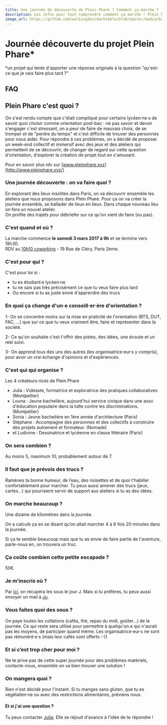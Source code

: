 ```yaml
---
title: Une journée de découverte de Plein Phare ? Comment ça marche ?
description: Les infos pour tout comprendre comment ça marche ! Plein Phare est un projet qui a pour intention d'apporter une réponse originale à la question "qu'est-ce que je vais faire plus tard ?".
image_url: https://github.com/walkingdev/darktable/blob/master/media/banner-plein-phare.png?raw=true
---
```


# Journée découverte du projet Plein Phare*
*un projet qui tente d'apporter une réponse originale à la question "qu'est-ce que je vais faire plus tard ?"

## FAQ

## Plein Phare c'est quoi ? 
On s'est rendu compte que c'était compliqué pour certains lycéen·ne·s de savoir quoi choisir comme orientation post-bac : ne pas savoir et devoir s'engager c'est stressant, on a peur de faire de mauvais choix, de se tromper et de "perdre du temps" et c'est difficile de trouver des personnes pour nous aider. 
Pour répondre à ces problèmes, on a décidé de proposer un week-end collectif et immersif avec des jeux et des ateliers qui permettent de se découvrir, de changer de regard sur cette question d'orientation, d'explorer la création de projet tout en s'amusant. 

Pour en savoir plus rdv sur [www.pleinphare.xyz](http://www.pleinphare.xyz/)

### Une journée découverte : on va faire quoi ?

En explorant des lieux insolites dans Paris, on va découvrir ensemble les ateliers que nous proposons dans Plein Phare. Pour ça on va créer la journée ensemble, se ballader de lieux en lieux.  Dans chaque nouveau lieu on fera un nouvel atelier.  
On profite des trajets pour débriefer sur ce qu'on vient de faire (ou pas).

### C'est quand et où ?

La marche commence **le samedi 3 mars 2017 à 9h** et se termine vers 18h30.  
RDV au [10h10 coworking](https://www.le10h10.com) - 19 Rue de Cléry, Paris 2ème.

### C'est pour qui ?

C'est pour toi si :
- tu es étudiant·e lycéen·ne 
- tu ne sais pas très précisément ce que tu veux faire plus tard
- Ou encore si tu as juste envie d'apprendre des trucs 

### En quoi ça change d'un·e conseill·er·ère d'orientation ?

1- On se concentre moins sur la mise en praticité de l'orientation (BTS, DUT, FAC, ...) que sur ce que tu veux vraiment être, faire et représenter dans la société.
  
2- Ce qu'on souhaite c'est t'offrir des pistes, des idées, une écoute et un réel suivi.

3- On apprend tous des uns des autres (les organisatrice·eur·s y compris), pour avoir un vrai échange d'opinions et d'expériences.

### C'est qui qui organise ?

Les 4 créateurs·rices de Plein Phare   
- Julia : Vidéaste, formatrice et exploratrice des pratiques collaboratives (Montpellier)  
- Louna : Jeune bachelière, aujourd'hui service civique dans une asso d'éducation populaire dans la lutte contre les discriminations.(Montpellier)  
- Sonia : Jeune bachelière en 1ère année d'architecture (Paris)  
- Stéphane : Accompagne des personnes et des collectifs à construire des projets autrement et formateur. (Nomade)  
- et Ludivine : Dessinatrice et lycéenne en classe littéraire (Paris)  

### On sera combien ?

Au moins 5, maximum 10, probablement autour de 7.

### Il faut que je prévois des trucs ?

Ramènes ta bonne humeur, de l’eau, des noisettes et de quoi t’habiller confortablement pour marcher. Tu peux aussi amener des trucs (jeux, cartes...) qui pourraient servir de support aux ateliers si tu as des idées.

### On marche beaucoup ?

Une dizaine de kilomètres dans la journée.

On a calculé ça en se disant qu’on allait marcher 4 à 6 fois 20 minutes dans la journée.

Si ça te semble beaucoup mais que tu as envie de faire partie de l'aventure, parle-nous en, on trouvera un truc.

### Ça coûte combien cette petite escapade ?

50€. 

### Je m'inscris où ?

Par [ici](https://www.eventbrite.fr/e/billets-walking-dev-tu-veux-faire-quoi-plus-tard-42753520932), on récupéra les sous le jour J.
Mais si tu préfères, tu peux aussi envoyer un mail à [Ju](mailto:julia.barbelane@gmail.com).

### Vous faites quoi des sous ?

On paye toutes les collations (cafés, thé, repas du midi, goûter...) de la journée. Ce qui reste sera utilisé pour permettre à quelqu'un.e qui n'aurait pas les moyens, de participer quand même. Les organisatrice·eur·s ne sont pas rémunéré·e·s (mais leur cafés sont offerts :-))

### Et si c’est trop cher pour moi ?

Ne te prive pas de cette super journée pour des problèmes matériels, contacte-nous, ensemble on va bien trouver une solution !

### On mangera quoi ?

Rien n'est décidé pour l'instant. Si tu manges sans gluten, que tu es végétalien·ne ou avec des restrictions alimentaires, préviens nous.

#### Et si j'ai une question ?

Tu peux contacter [Julia](mailto:julia.barbelane@gmail.com). Elle se réjouit d'avance à l'idée de te répondre !
